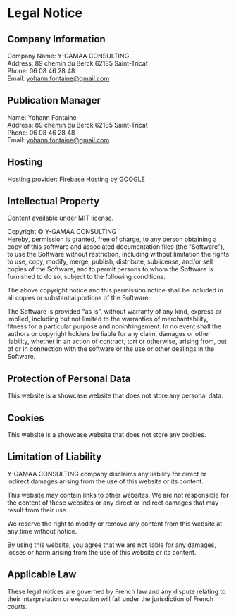 # Legal Notice

## Company Information

Company Name: Y-GAMAA CONSULTING  
Address: 89 chemin du Berck 62185 Saint-Tricat  
Phone: 06 08 46 28 48  
Email: yohann.fontaine@gmail.com  

## Publication Manager

Name: Yohann Fontaine  
Address: 89 chemin du Berck 62185 Saint-Tricat  
Phone: 06 08 46 28 48  
Email: yohann.fontaine@gmail.com  

## Hosting

Hosting provider: Firebase Hosting by GOOGLE  

## Intellectual Property

Content available under MIT license.  

Copyright © Y-GAMAA CONSULTING  
Hereby, permission is granted, free of charge, to any person obtaining a copy of this software and associated documentation files (the "Software"), to use the Software without restriction, including without limitation the rights to use, copy, modify, merge, publish, distribute, sublicense, and/or sell copies of the Software, and to permit persons to whom the Software is furnished to do so, subject to the following conditions:  

The above copyright notice and this permission notice shall be included in all copies or substantial portions of the Software.  

The Software is provided "as is", without warranty of any kind, express or implied, including but not limited to the warranties of merchantability, fitness for a particular purpose and noninfringement. In no event shall the authors or copyright holders be liable for any claim, damages or other liability, whether in an action of contract, tort or otherwise, arising from, out of or in connection with the software or the use or other dealings in the Software.  

## Protection of Personal Data

This website is a showcase website that does not store any personal data.

## Cookies

This website is a showcase website that does not store any cookies.

## Limitation of Liability

Y-GAMAA CONSULTING company disclaims any liability for direct or indirect damages arising from the use of this website or its content.  

This website may contain links to other websites. We are not responsible for the content of these websites or any direct or indirect damages that may result from their use.

We reserve the right to modify or remove any content from this website at any time without notice.

By using this website, you agree that we are not liable for any damages, losses or harm arising from the use of this website or its content.

## Applicable Law

These legal notices are governed by French law and any dispute relating to their interpretation or execution will fall under the jurisdiction of French courts.